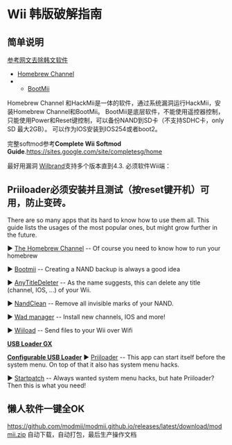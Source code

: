 # Wii 韩版破解指南
## 简单说明
[参考网文去除韩文软件](https://www.rwiihacks.com/tutorials/deKORify/)

-   [Homebrew Channel](http://www.wiibrew.org/wiki/Homebrew_Channel "Homebrew Channel")
- -   [BootMii](http://www.wiibrew.org/wiki/BootMii "BootMii")

Homebrew Channel 和HackMii是一体的软件，通过系统漏洞运行HackMii，安装Homebrew Channel和BootMii。
BootMii是底层软件，不能使用遥控器控制，只能使用Power和Reset键控制，可以备份NAND到SD卡（不支持SDHC卡，only SD 最大2GB）。
可以作为IOS安装到IOS254或者boot2。

完整softmod参考**Complete Wii Softmod Guide**.https://sites.google.com/site/completesg/home

最好用漏洞 [Wilbrand](https://sites.google.com/site/completesg/hacking-guide/wilbrand)支持多个版本直到4.3.
必须软件Wii端：
## Priiloader必须安装并且测试（按reset键开机）可用，防止变砖。
There are so many apps that its hard to know how to use them all. This guide lists the usages of the most popular ones, but might grow further in the future.

► [The Homebrew Channel](https://sites.google.com/site/completesg/how-to-use/homebrew-channel) -- Of course you need to know how to run your homebrew

► [Bootmii](https://sites.google.com/site/completesg/how-to-use/bootmii) -- Creating a NAND backup is always a good idea

► [AnyTitleDeleter](https://sites.google.com/site/completesg/how-to-use/any-title-deleter) -- As the name suggests, this can delete any title (channel, IOS, ...) of your Wii.

► [NandClean](https://sites.google.com/site/completesg/how-to-use/nandclean) -- Remove all invisible marks of your NAND.

► [Wad manager](https://sites.google.com/site/completesg/how-to-use/wad-manager) -- Install new channels, IOS and more!

► [Wiiload](https://sites.google.com/site/completesg/how-to-use/wiiload) -- Send files to your Wii over Wifi

[**USB Loader GX**](https://sites.google.com/site/completesg/backup-launchers/usb/gx)

[**Configurable USB Loader**](https://sites.google.com/site/completesg/backup-launchers/usb/configurable-usb-loader)
► [Priiloader](https://sites.google.com/site/completesg/system-hacks/priiloader) -- This app can start itself before the system menu. On top of that it also has system menu hacks.

► [Startpatch](https://sites.google.com/site/completesg/system-hacks/Startpatch) -- Always wanted system menu hacks, but hate Priiloader? Then this is what you need!

## 懒人软件一键全OK
https://github.com/modmii/modmii.github.io/releases/latest/download/modmii.zip
自动下载，自动打包，最后生产操作文档
